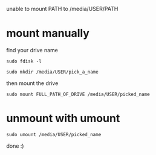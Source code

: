 unable to mount PATH to /media/USER/PATH

# mount manually

find your drive name

```shell
sudo fdisk -l
```

```shell
sudo mkdir /media/USER/pick_a_name
```

then mount the drive

```shell
sudo mount FULL_PATH_OF_DRIVE /media/USER/picked_name
```

# unmount with umount

```shell
sudo umount /media/USER/picked_name
```

done :)